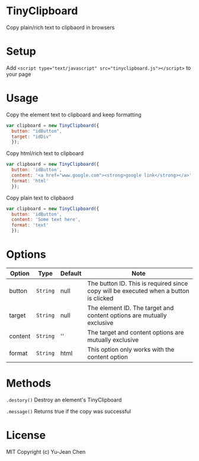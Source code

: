 # TinyClipboard
Copy plain/rich text to clipbaord in browsers

# Setup
Add `<script type="text/javascript" src="tinyclipboard.js"></script>` to your page 

# Usage
Copy the element text to clipboard and keep formatting
```js
var clipboard = new TinyClipboard({
  button: "idButton",
  target: "idDiv"
  });

```
Copy html/rich text to clipboard
```js
var clipboard = new TinyClipboard({
  button: 'idButton',
  content: '<a href="www.google.com"><strong>google link</strong></a>',
  format: 'html'
  });
```
Copy plain text to clipbaord
```js
var clipboard = new TinyClipboard({
  button: 'idButton',
  content: 'Some text here',
  format: 'text'
  });
```
# Options
|Option |Type |Default|Note|
|------|--------|-----|----|
|button|`String`|null|The button ID. This is required since copy will be executed when a button is clicked
|target|`String`|null|The element ID. The target and content options are mutually exclusive
|content|`String`|''|The target and content options are mutually exclusive
|format|`String`|html|This option only works with the content option

# Methods
`.destory()`
Destroy an element's TinyClipboard

`.message()`
Returns true if the copy was successful 

# License
MIT Copyright (c) Yu-Jean Chen
